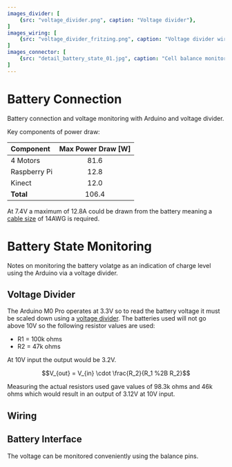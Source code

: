 ```yaml
---
images_divider: [
    {src: "voltage_divider.png", caption: "Voltage divider"},
]
images_wiring: [
    {src: "voltage_divider_fritzing.png", caption: "Voltage divider wiring"},
]
images_connector: [
    {src: "detail_battery_state_01.jpg", caption: "Cell balance monitoring connection"},
]
---
```

# Battery Connection
Battery connection and voltage monitoring with Arduino and voltage divider.

Key components of power draw:

Component         |  Max Power Draw [W] | 
:-------------    |:-----------------: 
4 Motors          | 81.6          
Raspberry Pi      | 12.8
Kinect            | 12.0
**Total**         | 106.4

At 7.4V a maximum of 12.8A could be drawn from the battery meaning a [cable size](https://www.solar-wind.co.uk/info/dc-cable-wire-sizing-tool-low-voltage-drop-calculator) of 14AWG is required.

# Battery State Monitoring
Notes on monitoring the battery volatge as an indication of charge level using the Arduino via a voltage divider.

## Voltage Divider
The Arduino M0 Pro operates at 3.3V so to read the battery voltage it must be scaled down using a [voltage divider](https://learn.sparkfun.com/tutorials/voltage-dividers/all). The batteries used will not go above 10V so the following resistor values are used:

* R1 = 100k ohms
* R2 = 47k ohms

At 10V input the output would be 3.2V.

$$V_{out} = V_{in} \cdot \frac{R_2}{R_1 %2B R_2}$$

Measuring the actual resistors used gave values of 98.3k ohms and 46k ohms which would result in an output of 3.12V at 10V input.

<DocsImageLayout :images="$frontmatter.images_divider" srcBase="/ottobot/assets/detail/"></DocsImageLayout> 

## Wiring
<DocsImageLayout :images="$frontmatter.images_wiring" size="lg" srcBase="/ottobot/assets/detail/"></DocsImageLayout> 

## Battery Interface
The voltage can be monitored conveniently using the balance pins.

<DocsImageLayout :images="$frontmatter.images_connector" srcBase="/ottobot/assets/detail/"></DocsImageLayout> 